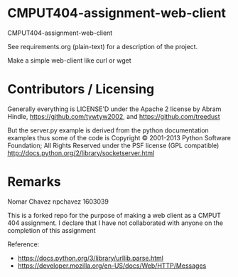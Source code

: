 CMPUT404-assignment-web-client
==============================

CMPUT404-assignment-web-client

See requirements.org (plain-text) for a description of the project.

Make a simple web-client like curl or wget

Contributors / Licensing
========================

Generally everything is LICENSE'D under the Apache 2 license by Abram Hindle, 
https://github.com/tywtyw2002, and https://github.com/treedust

But the server.py example is derived from the python documentation
examples thus some of the code is Copyright © 2001-2013 Python
Software Foundation; All Rights Reserved under the PSF license (GPL
compatible) http://docs.python.org/2/library/socketserver.html

Remarks
========================
Nomar Chavez
npchavez
1603039

This is a forked repo for the purpose of making a web client as a CMPUT 404 assignment.
I declare that I have not collaborated with anyone on the completion of this assignment

Reference:
* https://docs.python.org/3/library/urllib.parse.html
* https://developer.mozilla.org/en-US/docs/Web/HTTP/Messages
